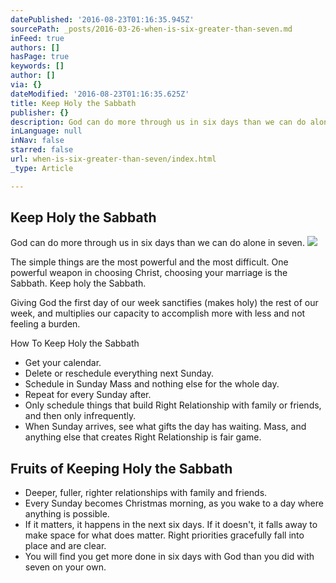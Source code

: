 ```yaml
---
datePublished: '2016-08-23T01:16:35.945Z'
sourcePath: _posts/2016-03-26-when-is-six-greater-than-seven.md
inFeed: true
authors: []
hasPage: true
keywords: []
author: []
via: {}
dateModified: '2016-08-23T01:16:35.625Z'
title: Keep Holy the Sabbath
publisher: {}
description: God can do more through us in six days than we can do alone in seven.
inLanguage: null
inNav: false
starred: false
url: when-is-six-greater-than-seven/index.html
_type: Article

---
```

## Keep Holy the Sabbath

God can do more through us in six days than we can do alone in seven.
![](https://s3-us-west-2.amazonaws.com/the-grid-img/p/ab4b64b8b3c27b7e4658dbcb9631ff24f794800e.jpg)

The simple things are the most powerful and the most difficult. One powerful weapon in choosing Christ, choosing your marriage is the Sabbath. Keep holy the Sabbath.

Giving God the first day of our week sanctifies (makes holy) the rest of our week, and multiplies our capacity to accomplish more with less and not feeling a burden.

How To Keep Holy the Sabbath

* Get your calendar.
* Delete or reschedule everything next Sunday.
* Schedule in Sunday Mass and nothing else for the whole day.
* Repeat for every Sunday after.
* Only schedule things that build Right Relationship with family or friends, and then only infrequently.
* When Sunday arrives, see what gifts the day has waiting. Mass, and anything else that creates Right Relationship is fair game.

## Fruits of Keeping Holy the Sabbath

* Deeper, fuller, righter relationships with family and friends.
* Every Sunday becomes Christmas morning, as you wake to a day where anything is possible.
* If it matters, it happens in the next six days. If it doesn't, it falls away to make space for what does matter. Right priorities gracefully fall into place and are clear.
* You will find you get more done in six days with God than you did with seven on your own.